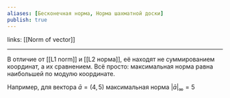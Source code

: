 ```yaml
---
aliases: [Бесконечная норма, Норма шахматной доски]
publish: true
---
```

links: [[Norm of vector]]

---

 В отличие от [[L1 norm]] и [[L2 норма]], её находят не суммированием координат, а их сравнением. Всё просто: максимальная норма равна наибольшей по модулю координате.

Например, для вектора $\bar{a}=(4, 5)$ максимальная норма $|\bar{a}|_∞=5$
